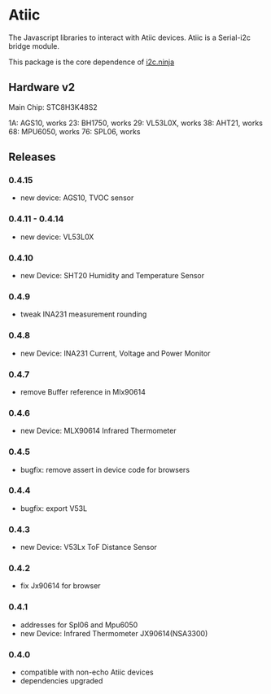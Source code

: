 Atiic
===

The Javascript libraries to interact with Atiic devices. Atiic is a Serial-i2c bridge module.

This package is the core dependence of [i2c.ninja](https://i2c.ninja)

## Hardware v2

Main Chip: STC8H3K48S2

1A: AGS10, works
23: BH1750, works
29: VL53L0X, works
38: AHT21, works
68: MPU6050, works
76: SPL06, works

## Releases

### 0.4.15
  * new device: AGS10, TVOC sensor

### 0.4.11 - 0.4.14
  * new device: VL53L0X

### 0.4.10
  * new Device: SHT20 Humidity and Temperature Sensor

### 0.4.9
  * tweak INA231 measurement rounding

### 0.4.8
  * new Device: INA231 Current, Voltage and Power Monitor

### 0.4.7
  * remove Buffer reference in Mlx90614

### 0.4.6
  * new Device: MLX90614 Infrared Thermometer

### 0.4.5
  * bugfix: remove assert in device code for browsers

### 0.4.4
  * bugfix: export V53L

### 0.4.3
  * new Device: V53Lx ToF Distance Sensor

### 0.4.2
  * fix Jx90614 for browser

### 0.4.1
  * addresses for Spl06 and Mpu6050
  * new Device: Infrared Thermometer JX90614(NSA3300)

### 0.4.0
  * compatible with non-echo Atiic devices
  * dependencies upgraded
